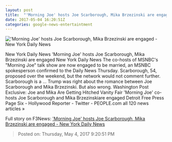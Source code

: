 ```yaml
---
layout: post
title:  "'Morning Joe' hosts Joe Scarborough, Mika Brzezinski are engaged - New York Daily News"
date: 2017-05-04 16:20:51Z
categories: google-news-entertaintment
---
```


!['Morning Joe' hosts Joe Scarborough, Mika Brzezinski are engaged - New York Daily News](http://assets.nydailynews.com/polopoly_fs/1.3136353.1493903091!/img/httpImage/image.jpg_gen/derivatives/landscape_1200/article-joe-0504.jpg)

New York Daily News 'Morning Joe' hosts Joe Scarborough, Mika Brzezinski are engaged New York Daily News The co-hosts of MSNBC's "Morning Joe" talk show are now engaged to be married, an MSNBC spokesperson confirmed to the Daily News Thursday. Scarborough, 54, proposed over the weekend, but the network would not comment further. Scarborough is a ... Trump was right about the romance between Joe Scarborough and Mika Brzezinski. But also wrong. Washington Post Exclusive: Joe and Mika Are Getting Hitched Vanity Fair 'Morning Joe' co-hosts Joe Scarborough and Mika Brzezinskiare engaged Detroit Free Press Page Six - Hollywood Reporter - Twitter - PEOPLE.com all 120 news articles »


Full story on F3News: ['Morning Joe' hosts Joe Scarborough, Mika Brzezinski are engaged - New York Daily News](http://www.f3nws.com/n/JyrQzE)

> Posted on: Thursday, May 4, 2017 9:20:51 PM

